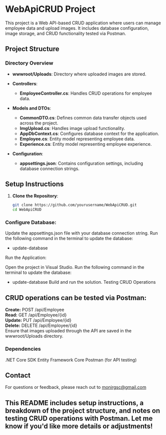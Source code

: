 # WebApiCRUD Project

This project is a Web API-based CRUD application where users can manage employee data and upload images. It includes database configuration, image storage, and CRUD functionality tested via Postman.

## Project Structure

### Directory Overview

- **wwwroot/Uploads**: Directory where uploaded images are stored.
- **Controllers**:
  - **EmployeeController.cs**: Handles CRUD operations for employee data.

- **Models and DTOs**:
  - **CommonDTO.cs**: Defines common data transfer objects used across the project.
  - **ImgUpload.cs**: Handles image upload functionality.
  - **AppDbContext.cs**: Configures database context for the application.
  - **Employee.cs**: Entity model representing employee data.
  - **Experience.cs**: Entity model representing employee experience.

- **Configuration**:
  - **appsettings.json**: Contains configuration settings, including database connection strings.

## Setup Instructions

1. **Clone the Repository**:
   ```bash
   git clone https://github.com/yourusername/WebApiCRUD.git
   cd WebApiCRUD
   
### Configure Database:
Update the appsettings.json file with your database connection string.
Run the following command in the terminal to update the database:
- update-database

Run the Application:

Open the project in Visual Studio.
Run the following command in the terminal to update the database:
- update-database
Build and run the solution.
Testing CRUD Operations
## CRUD operations can be tested via Postman:

**Create:** POST /api/Employee  
**Read:** GET /api/Employee/{id}  
**Update:** PUT /api/Employee/{id}  
**Delete:** DELETE /api/Employee/{id}  
Ensure that images uploaded through the API are saved in the wwwroot/Uploads directory.

### Dependencies
.NET Core SDK
Entity Framework Core
Postman (for API testing)

## Contact
For questions or feedback, please reach out to monirgsc@gmail.com

## This README includes setup instructions, a breakdown of the project structure, and notes on testing CRUD operations with Postman. Let me know if you'd like more details or adjustments!

